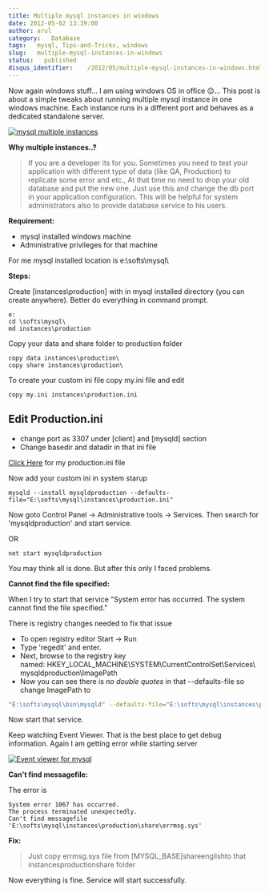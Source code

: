 ```yaml
---
title: Multiple mysql instances in windows
date: 2012-05-02 13:39:00
author: arul
category:   Database
tags:   mysql, Tips-and-Tricks, windows
slug:   multiple-mysql-instances-in-windows
status:   published
disqus_identifier:    /2012/05/multiple-mysql-instances-in-windows.html
---
```


Now again windows stuff\... I am using windows OS in office 😌\... This
post is about a simple tweaks about running multiple mysql instance in
one windows machine. Each instance runs in a different port and behaves
as a dedicated standalone server.

[![mysql multiple
instances](http://1.bp.blogspot.com/-AJSmo9CM1fk/T6Fyl-FmAQI/AAAAAAAAPWg/EnHRjYBPCK0/s400/Multipleinstances.png)](http://1.bp.blogspot.com/-AJSmo9CM1fk/T6Fyl-FmAQI/AAAAAAAAPWg/EnHRjYBPCK0/s1600/Multipleinstances.png)

**Why multiple instances..?**

> If you are a developer its for you. Sometimes you need to test your
> application with different type of data (like QA, Production) to
> replicate some error and etc., At that time no need to drop your old
> database and put the new one. Just use this and change the db port in
> your application configuration. This will be helpful for system
> administrators also to provide database service to his users.

**Requirement:**

-   mysql installed windows machine
-   Administrative privileges for that machine

For me mysql installed location is e:\\softs\\mysql\\

**Steps:**

Create \[instances\\production\] with in mysql installed directory (you
can create anywhere). Better do everything in command prompt. 

``` text
e:
cd \softs\mysql\
md instances\production
```

Copy your data and share folder to production folder

``` text
copy data instances\production\
copy share instances\production\
```

To create your custom ini file copy my.ini file and edit

``` text
copy my.ini instances\production.ini
```

## Edit Production.ini

-   change port as 3307 under \[client\] and \[mysqld\] section
-   Change basedir and datadir in that ini file

[Click Here](http://files.arulraj.net/code/database/production.ini) for
my production.ini file

Now add your custom ini in system starup

``` text
mysqld --install mysqldproduction --defaults-file="E:\softs\mysql\instances\production.ini"
```

Now goto Control Panel → Administrative tools → Services. Then search
for \'mysqldproduction\' and start service.

OR

``` text
net start mysqldproduction
```

You may think all is done. But after this only I faced problems.

**Cannot find the file specified:**

When I try to start that service \"System error has occurred. The system
cannot find the file specified.\"

There is registry changes needed to fix that issue

-   To open registry editor Start → Run
-   Type \'regedit\' and enter.
-   Next, browse to the registry key
    named: HKEY_LOCAL_MACHINE\\SYSTEM\\CurrentControlSet\\Services\\mysqldproduction\\ImagePath
-   Now you can see there is *no double quotes* in that \--defaults-file
    so change ImagePath to

``` bash
"E:\softs\mysql\bin\mysqld" --defaults-file="E:\softs\mysql\instances\production.ini" mysqldproduction
```

Now start that service.

Keep watching Event Viewer. That is the best place to get debug
information. Again I am getting error while starting server

[![Event viewer for
mysql](http://3.bp.blogspot.com/-khW4T_J1vso/T6GMNPk7tPI/AAAAAAAAPW4/q29gl6NoL3g/s400/event-viewer.PNG)](http://3.bp.blogspot.com/-khW4T_J1vso/T6GMNPk7tPI/AAAAAAAAPW4/q29gl6NoL3g/s1600/event-viewer.PNG)

**Can\'t find messagefile:**

The error is

``` text
System error 1067 has occurred.
The process terminated unexpectedly.
Can't find messagefile 'E:\softs\mysql\instances\production\share\errmsg.sys'
```

**Fix:**

> Just copy errmsg.sys file from \[MYSQL_BASE\]shareenglishto that
> instancesproductionshare folder

Now everything is fine. Service will start successfully.
